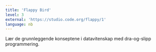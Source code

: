 ```yaml
---
title: 'Flappy Bird'
level: 3
external: 'https://studio.code.org/flappy/1'
language: nb
---
```


Lær de grunnleggende konseptene i datavitenskap med 
dra-og-slipp programmering.
